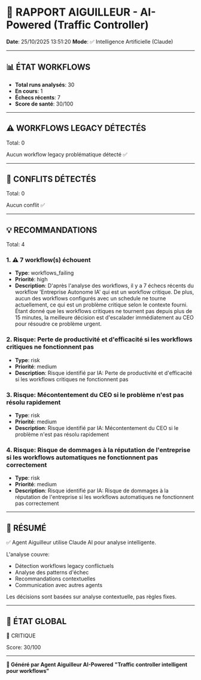 # 🚦 RAPPORT AIGUILLEUR - AI-Powered (Traffic Controller)

**Date**: 25/10/2025 13:51:20
**Mode**: ✅ Intelligence Artificielle (Claude)

---

## 📊 ÉTAT WORKFLOWS

- **Total runs analysés**: 30
- **En cours**: 1
- **Échecs récents**: 7
- **Score de santé**: 30/100

---

## ⚠️  WORKFLOWS LEGACY DÉTECTÉS

Total: 0



Aucun workflow legacy problématique détecté ✅

---

## 🚨 CONFLITS DÉTECTÉS

Total: 0

Aucun conflit ✅

---

## 💡 RECOMMANDATIONS

Total: 4


### 1. ⚠️ 7 workflow(s) échouent

- **Type**: workflows_failing
- **Priorité**: high
- **Description**: D'après l'analyse des workflows, il y a 7 échecs récents du workflow 'Entreprise Autonome IA' qui est un workflow critique. De plus, aucun des workflows configurés avec un schedule ne tourne actuellement, ce qui est un problème critique selon le contexte fourni. Étant donné que les workflows critiques ne tournent pas depuis plus de 15 minutes, la meilleure décision est d'escalader immédiatement au CEO pour résoudre ce problème urgent.


### 2. Risque: Perte de productivité et d'efficacité si les workflows critiques ne fonctionnent pas

- **Type**: risk
- **Priorité**: medium
- **Description**: Risque identifié par IA: Perte de productivité et d'efficacité si les workflows critiques ne fonctionnent pas


### 3. Risque: Mécontentement du CEO si le problème n'est pas résolu rapidement

- **Type**: risk
- **Priorité**: medium
- **Description**: Risque identifié par IA: Mécontentement du CEO si le problème n'est pas résolu rapidement


### 4. Risque: Risque de dommages à la réputation de l'entreprise si les workflows automatiques ne fonctionnent pas correctement

- **Type**: risk
- **Priorité**: medium
- **Description**: Risque identifié par IA: Risque de dommages à la réputation de l'entreprise si les workflows automatiques ne fonctionnent pas correctement




---

## 🎯 RÉSUMÉ

✅ Agent Aiguilleur utilise Claude AI pour analyse intelligente.

L'analyse couvre:
- Détection workflows legacy conflictuels
- Analyse des patterns d'échec
- Recommandations contextuelles
- Communication avec autres agents

Les décisions sont basées sur analyse contextuelle, pas règles fixes.

---

## 🔄 ÉTAT GLOBAL

🔴 CRITIQUE

Score: 30/100

---

**🚦 Généré par Agent Aiguilleur AI-Powered**
**"Traffic controller intelligent pour workflows"**
